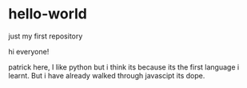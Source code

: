 # hello-world
just my first repository

hi everyone!

patrick here, I like python but i think its because its the first language i learnt.
But i have already walked through javascipt its dope. 
